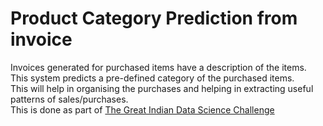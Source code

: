 # Product Category Prediction from invoice <br>

Invoices generated for purchased items have a description of the items. This system predicts a pre-defined category of the purchased items.<br>
This will help in organising the purchases and helping in extracting useful patterns of sales/purchases. <br>
This is done as part of [The Great Indian Data Science Challenge](https://www.hackerearth.com/challenges/hiring/the-great-indian-data-scientist-hiring-challenge-2019/)

